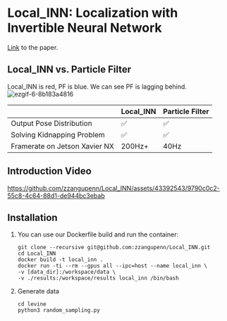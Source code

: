 # Local_INN: Localization with Invertible Neural Network

[Link](https://arxiv.org/abs/2209.11925) to the paper.

## Local_INN vs. Particle Filter
Local_INN is red, PF is blue. We can see PF is lagging behind.
![ezgif-6-8b183a4816](https://github.com/zzangupenn/Local_INN/assets/43392543/aca56241-d104-4b9b-beaf-234107e01c4e)

|                               | Local_INN | Particle Filter |
|-------------------------------|-----------|-----------------|
| Output Pose Distribution      | ✅         | ✅               |
| Solving Kidnapping Problem    | ✅         | ✅               |
| Framerate on Jetson Xavier NX | 200Hz+    | 40Hz            |

## Introduction Video

https://github.com/zzangupenn/Local_INN/assets/43392543/9790c0c2-55c8-4c64-88d1-de944bc3ebab

## Installation

1. You can use our Dockerfile build and run the container:
    ```
    git clone --recursive git@github.com:zzangupenn/Local_INN.git
    cd Local_INN
    docker build -t local_inn .
    docker run -ti --rm --gpus all --ipc=host --name local_inn \
    -v [data_dir]:/workspace/data \
    -v ./results:/workspace/results local_inn /bin/bash
    ```

2. Generate data
   ```
   cd levine
   python3 random_sampling.py
   ```
